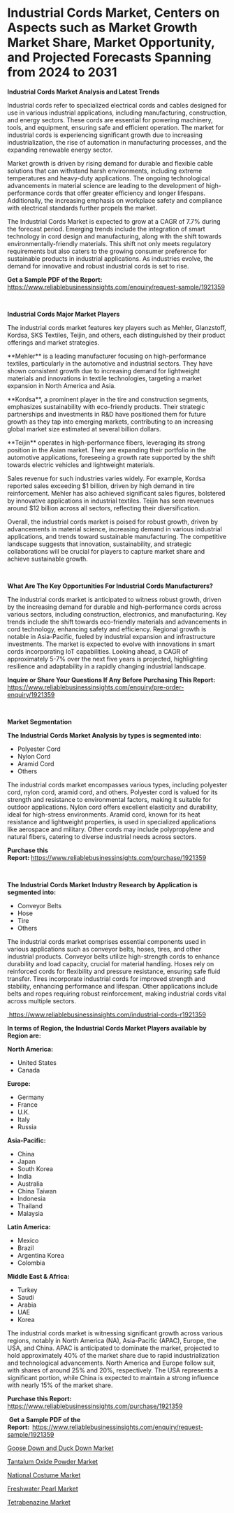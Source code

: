 <p><h1>Industrial Cords Market, Centers on Aspects such as Market Growth Market Share, Market Opportunity, and Projected Forecasts Spanning from 2024 to 2031</h1></p><p><strong>Industrial Cords Market Analysis and Latest Trends</strong></p>
<p><p>Industrial cords refer to specialized electrical cords and cables designed for use in various industrial applications, including manufacturing, construction, and energy sectors. These cords are essential for powering machinery, tools, and equipment, ensuring safe and efficient operation. The market for industrial cords is experiencing significant growth due to increasing industrialization, the rise of automation in manufacturing processes, and the expanding renewable energy sector.</p><p>Market growth is driven by rising demand for durable and flexible cable solutions that can withstand harsh environments, including extreme temperatures and heavy-duty applications. The ongoing technological advancements in material science are leading to the development of high-performance cords that offer greater efficiency and longer lifespans. Additionally, the increasing emphasis on workplace safety and compliance with electrical standards further propels the market.</p><p>The Industrial Cords Market is expected to grow at a CAGR of 7.7% during the forecast period. Emerging trends include the integration of smart technology in cord design and manufacturing, along with the shift towards environmentally-friendly materials. This shift not only meets regulatory requirements but also caters to the growing consumer preference for sustainable products in industrial applications. As industries evolve, the demand for innovative and robust industrial cords is set to rise.</p></p>
<p><strong>Get a Sample PDF of the Report:&nbsp;</strong> <a href="https://www.reliablebusinessinsights.com/enquiry/request-sample/1921359?utm_campaign=60&utm_medium=2&utm_source=Github&utm_content=ia&utm_term=14112024&utm_id=industrial-cords">https://www.reliablebusinessinsights.com/enquiry/request-sample/1921359</a></p>
<p>&nbsp;</p>
<p><strong>Industrial Cords Major Market Players</strong></p>
<p><p>The industrial cords market features key players such as Mehler, Glanzstoff, Kordsa, SKS Textiles, Teijin, and others, each distinguished by their product offerings and market strategies. </p><p>**Mehler** is a leading manufacturer focusing on high-performance textiles, particularly in the automotive and industrial sectors. They have shown consistent growth due to increasing demand for lightweight materials and innovations in textile technologies, targeting a market expansion in North America and Asia.</p><p>**Kordsa**, a prominent player in the tire and construction segments, emphasizes sustainability with eco-friendly products. Their strategic partnerships and investments in R&D have positioned them for future growth as they tap into emerging markets, contributing to an increasing global market size estimated at several billion dollars.</p><p>**Teijin** operates in high-performance fibers, leveraging its strong position in the Asian market. They are expanding their portfolio in the automotive applications, foreseeing a growth rate supported by the shift towards electric vehicles and lightweight materials.</p><p>Sales revenue for such industries varies widely. For example, Kordsa reported sales exceeding $1 billion, driven by high demand in tire reinforcement. Mehler has also achieved significant sales figures, bolstered by innovative applications in industrial textiles. Teijin has seen revenues around $12 billion across all sectors, reflecting their diversification.</p><p>Overall, the industrial cords market is poised for robust growth, driven by advancements in material science, increasing demand in various industrial applications, and trends toward sustainable manufacturing. The competitive landscape suggests that innovation, sustainability, and strategic collaborations will be crucial for players to capture market share and achieve sustainable growth.</p></p>
<p>&nbsp;</p>
<p><strong>What Are The Key Opportunities For Industrial Cords Manufacturers?</strong></p>
<p><p>The industrial cords market is anticipated to witness robust growth, driven by the increasing demand for durable and high-performance cords across various sectors, including construction, electronics, and manufacturing. Key trends include the shift towards eco-friendly materials and advancements in cord technology, enhancing safety and efficiency. Regional growth is notable in Asia-Pacific, fueled by industrial expansion and infrastructure investments. The market is expected to evolve with innovations in smart cords incorporating IoT capabilities. Looking ahead, a CAGR of approximately 5-7% over the next five years is projected, highlighting resilience and adaptability in a rapidly changing industrial landscape.</p></p>
<p><strong>Inquire or Share Your Questions If Any Before Purchasing This Report:</strong> <a href="https://www.reliablebusinessinsights.com/enquiry/pre-order-enquiry/1921359?utm_campaign=60&utm_medium=2&utm_source=Github&utm_content=ia&utm_term=14112024&utm_id=industrial-cords">https://www.reliablebusinessinsights.com/enquiry/pre-order-enquiry/1921359</a></p>
<p>&nbsp;</p>
<p><strong>Market Segmentation</strong></p>
<p><strong>The Industrial Cords Market Analysis by types is segmented into:</strong></p>
<p><ul><li>Polyester Cord</li><li>Nylon Cord</li><li>Aramid Cord</li><li>Others</li></ul></p>
<p><p>The industrial cords market encompasses various types, including polyester cord, nylon cord, aramid cord, and others. Polyester cord is valued for its strength and resistance to environmental factors, making it suitable for outdoor applications. Nylon cord offers excellent elasticity and durability, ideal for high-stress environments. Aramid cord, known for its heat resistance and lightweight properties, is used in specialized applications like aerospace and military. Other cords may include polypropylene and natural fibers, catering to diverse industrial needs across sectors.</p></p>
<p><strong>Purchase this Report:&nbsp;</strong><a href="https://www.reliablebusinessinsights.com/purchase/1921359?utm_campaign=60&utm_medium=2&utm_source=Github&utm_content=ia&utm_term=14112024&utm_id=industrial-cords">https://www.reliablebusinessinsights.com/purchase/1921359</a></p>
<p>&nbsp;</p>
<p><strong>The Industrial Cords Market Industry Research by Application is segmented into:</strong></p>
<p><ul><li>Conveyor Belts</li><li>Hose</li><li>Tire</li><li>Others</li></ul></p>
<p><p>The industrial cords market comprises essential components used in various applications such as conveyor belts, hoses, tires, and other industrial products. Conveyor belts utilize high-strength cords to enhance durability and load capacity, crucial for material handling. Hoses rely on reinforced cords for flexibility and pressure resistance, ensuring safe fluid transfer. Tires incorporate industrial cords for improved strength and stability, enhancing performance and lifespan. Other applications include belts and ropes requiring robust reinforcement, making industrial cords vital across multiple sectors.</p></p>
<p><a href="https://www.reliablebusinessinsights.com/industrial-cords-r1921359?utm_campaign=60&utm_medium=2&utm_source=Github&utm_content=ia&utm_term=14112024&utm_id=industrial-cords">&nbsp;https://www.reliablebusinessinsights.com/industrial-cords-r1921359</a></p>
<p><strong>In terms of Region, the Industrial Cords Market Players available by Region are:</strong></p>
<p>
    <p> <strong> North America: </strong>
        <ul>
            <li>United States</li>
            <li>Canada</li>
        </ul>
        </p> 
    <p> <strong> Europe: </strong>
        <ul>
            <li>Germany</li>
            <li>France</li>
            <li>U.K.</li>
            <li>Italy</li>
            <li>Russia</li>
        </ul>
        </p> 
    <p> <strong> Asia-Pacific: </strong>
        <ul>
            <li>China</li>
            <li>Japan</li>
            <li>South Korea</li>
            <li>India</li>
            <li>Australia</li>
            <li>China Taiwan</li>
            <li>Indonesia</li>
            <li>Thailand</li>
            <li>Malaysia</li>
        </ul>
        </p> 
    <p> <strong> Latin America: </strong>
        <ul>
            <li>Mexico</li>
            <li>Brazil</li>
            <li>Argentina Korea</li>
            <li>Colombia</li>
        </ul>
        </p> 
    <p> <strong> Middle East & Africa: </strong>
        <ul>
            <li>Turkey</li>
            <li>Saudi</li>
            <li>Arabia</li>
            <li>UAE</li>
            <li>Korea</li>
        </ul>
    </p>
    </p>
<p><p>The industrial cords market is witnessing significant growth across various regions, notably in North America (NA), Asia-Pacific (APAC), Europe, the USA, and China. APAC is anticipated to dominate the market, projected to hold approximately 40% of the market share due to rapid industrialization and technological advancements. North America and Europe follow suit, with shares of around 25% and 20%, respectively. The USA represents a significant portion, while China is expected to maintain a strong influence with nearly 15% of the market share.</p></p>
<p><strong>Purchase this Report: </strong><a href="https://www.reliablebusinessinsights.com/purchase/1921359?utm_campaign=60&utm_medium=2&utm_source=Github&utm_content=ia&utm_term=14112024&utm_id=industrial-cords">https://www.reliablebusinessinsights.com/purchase/1921359</a></p>
<p>&nbsp;<strong>Get a Sample PDF of the Report:&nbsp;&nbsp;</strong><a href="https://www.reliablebusinessinsights.com/enquiry/request-sample/1921359?utm_campaign=60&utm_medium=2&utm_source=Github&utm_content=ia&utm_term=14112024&utm_id=industrial-cords">https://www.reliablebusinessinsights.com/enquiry/request-sample/1921359</a></p>
<p><strong></strong></p>
<p><p><a href="https://github.com/AshrafKhan865/Market-Research-Report-List-1/blob/main/goose-down-and-duck-down-market.md?utm_campaign=60&utm_medium=2&utm_source=Github&utm_content=ia&utm_term=14112024&utm_id=industrial-cords">Goose Down and Duck Down Market</a></p><p><a href="https://www.linkedin.com/pulse/global-tantalum-oxide-powder-market-sector2024-2031-bcnqc?utm_campaign=60&utm_medium=2&utm_source=Github&utm_content=ia&utm_term=14112024&utm_id=industrial-cords">Tantalum Oxide Powder Market</a></p><p><a href="https://www.linkedin.com/pulse/national-costume-market-research-report-exploring-size-revenue-tmf1f?utm_campaign=60&utm_medium=2&utm_source=Github&utm_content=ia&utm_term=14112024&utm_id=industrial-cords">National Costume Market</a></p><p><a href="https://github.com/bmorecock/Market-Research-Report-List-5/blob/main/freshwater-pearl-market.md?utm_campaign=60&utm_medium=2&utm_source=Github&utm_content=ia&utm_term=14112024&utm_id=industrial-cords">Freshwater Pearl Market</a></p><p><a href="https://issuu.com/reportprime-2/docs/tetrabenazine-market-size-2030.pptx_8c36893f4afdc2?utm_campaign=60&utm_medium=2&utm_source=Github&utm_content=ia&utm_term=14112024&utm_id=industrial-cords">Tetrabenazine Market</a></p></p>